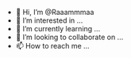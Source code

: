 - 👋 Hi, I’m @Raaammmaa
- 👀 I’m interested in ...
- 🌱 I’m currently learning ...
- 💞️ I’m looking to collaborate on ...
- 📫 How to reach me ...

<!---
Raaammmaa/Raaammmaa is a ✨ special ✨ repository because its `README.md` (this file) appears on your GitHub profile.
You can click the Preview link to take a look at your changes.
--->
